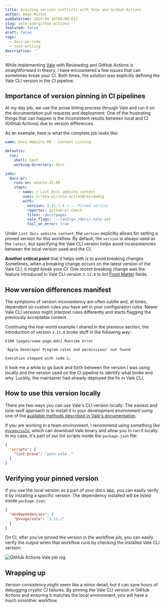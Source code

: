```yaml
---
title: Avoiding version conflicts with Vale and GitHub Actions
author: Aman Mittal
pubDatetime: 2025-04-20T00:00:01Z
slug: vale-and-github-actions
featured: false
draft: false
tags:
  - docs-as-code
  - tech-writing
description: ''
---
```


While implementing [Vale](https://vale.sh/) with Reviewdog and GitHub Actions is straightforward in theory, I have encountered a few issues that can sometimes break your CI. Both times, the solution was explicitly defining the Vale CLI version in the CI pipeline.

## Importance of version pinning in CI pipelines

At my day job, we use the prose linting process through Vale and run it on the documentation pull requests and deployment. One of the frustrating things that can happen is the inconsistent results between local and CI (GitHub Actions) due to version differences.

As an example, here is what the complete job looks like:

```yaml
name: Docs Website PR - Content Linting

defaults:
  run:
    shell: bash
    working-directory: docs

jobs:
  docs-pr:
    runs-on: ubuntu-22.04
    steps:
      - name: 💬 Lint Docs website content
        uses: errata-ai/vale-action@reviewdog
        with:
          version: 3.11.1 # <--- Pinned version
          reporter: github-pr-check
          files: 'docs/pages'
          vale_flags: '--config=./docs/.vale.ini'
          fail_on_error: true
```

Under `Lint Docs website content`, the `version` explicitly allows for setting a pinned version for this workflow. By default, the `version` is always used as the `latest`, but specifying the Vale CLI version helps avoid inconsistencies between the local version used and the CI.

**Another critical point** that it helps with is to avoid breaking changes. Sometimes, when a breaking change occurs on the latest version of the Vale CLI, it might break your CI. One recent breaking change was the feature introduced in Vale CLI version `3.11.0` to lint [Front Matter](https://vale.sh/docs/formats/front-matter) fields.

## How version differences manifest

The symptoms of version inconsistency are often subtle and, at times, dependent on custom rules you have set in your configuration rules. Newer Vale CLI versions might interpret rules differently and starts flagging the previously acceptable content.

Continuing the real-world example I shared in the previous section, the introduction of version `3.11.0` broke stuff in the following way:

```shell
E100 [pages/some-page.mdx] Runtime error

'Apple Developer Program roles and permissions' not found

Execution stopped with code 1.
```

It took me a while to go back and forth between the version I was using locally and the version used on the CI pipeline to identify what broke and why. Luckily, the maintainer had already deployed the fix in Vale CLI.

## How to use this version locally

There are two ways you can use Vale's CLI version locally. The easiest and lone-wolf approach is to install it in your development environment using one of the [available methods described in Vale's documentation](https://vale.sh/docs/install).

If you are working in a team environment, I recommend using something like [`@vvago/vale`](https://www.npmjs.com/package/@vvago/vale), which can download Vale binary and allow you to run it locally. In my case, it's part of our lint scripts inside the `package.json` file:

```json
{
  "scripts": {
    "lint-prose": "yarn vale ."
  }
}
```

## Verifying your pinned version

If you use the local version as a part of your docs app, you can easily verify it by installing a specific version. The dependency installed will be listed inside `package.json`:

```json
{
  "devDependencies": {
    "@vvago/vale": "3.11.1"
  }
}
```

On CI, after you've pinned the version in the workflow job, you can easily verify the output when that workflow runs by checking the installed Vale CLI version:

<img src="/images/github-actions-vale.png" alt="GitHub Actions Vale job log" class="mx-auto"/>

## Wrapping up

Version consistency might seem like a minor detail, but it can save hours of debugging cryptic CI failures. By pinning the Vale CLI version in GitHub Actions and ensuring it matches the local environment, you will have a much smoother workflow.
